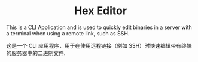 <h1 align="center">Hex Editor</h1>

This is a CLI Application and is used to quickly edit binaries in a server with a terminal when using a remote link, such as SSH.

这是一个 CLI 应用程序，用于在使用远程链接（例如 SSH）时快速编辑带有终端的服务器中的二进制文件.

